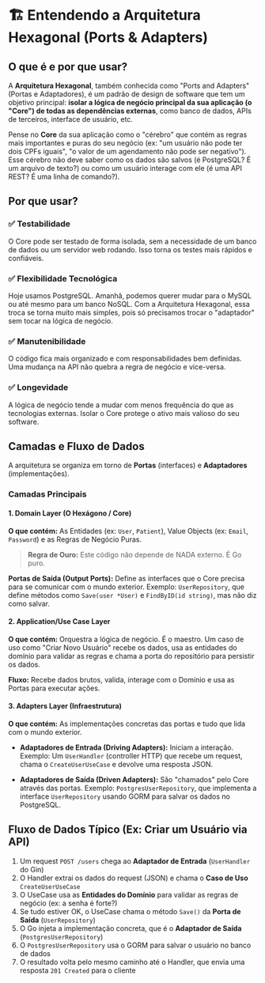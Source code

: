 # 🏗️ Entendendo a Arquitetura Hexagonal (Ports & Adapters)

## O que é e por que usar?

A **Arquitetura Hexagonal**, também conhecida como "Ports and Adapters" (Portas e Adaptadores), é um padrão de design de software que tem um objetivo principal: **isolar a lógica de negócio principal da sua aplicação (o "Core") de todas as dependências externas**, como banco de dados, APIs de terceiros, interface de usuário, etc.

Pense no **Core** da sua aplicação como o "cérebro" que contém as regras mais importantes e puras do seu negócio (ex: "um usuário não pode ter dois CPFs iguais", "o valor de um agendamento não pode ser negativo"). Esse cérebro não deve saber como os dados são salvos (é PostgreSQL? É um arquivo de texto?) ou como um usuário interage com ele (é uma API REST? É uma linha de comando?).

## Por que usar?

### ✅ **Testabilidade**
O Core pode ser testado de forma isolada, sem a necessidade de um banco de dados ou um servidor web rodando. Isso torna os testes mais rápidos e confiáveis.

### ✅ **Flexibilidade Tecnológica**
Hoje usamos PostgreSQL. Amanhã, podemos querer mudar para o MySQL ou até mesmo para um banco NoSQL. Com a Arquitetura Hexagonal, essa troca se torna muito mais simples, pois só precisamos trocar o "adaptador" sem tocar na lógica de negócio.

### ✅ **Manutenibilidade**
O código fica mais organizado e com responsabilidades bem definidas. Uma mudança na API não quebra a regra de negócio e vice-versa.

### ✅ **Longevidade**
A lógica de negócio tende a mudar com menos frequência do que as tecnologias externas. Isolar o Core protege o ativo mais valioso do seu software.

## Camadas e Fluxo de Dados

A arquitetura se organiza em torno de **Portas** (interfaces) e **Adaptadores** (implementações).

### Camadas Principais

#### 1. **Domain Layer** (O Hexágono / Core)

**O que contém:** As Entidades (ex: `User`, `Patient`), Value Objects (ex: `Email`, `Password`) e as Regras de Negócio Puras.

> **Regra de Ouro:** Este código não depende de NADA externo. É Go puro.

**Portas de Saída (Output Ports):** Define as interfaces que o Core precisa para se comunicar com o mundo exterior. Exemplo: `UserRepository`, que define métodos como `Save(user *User)` e `FindByID(id string)`, mas não diz como salvar.

#### 2. **Application/Use Case Layer**

**O que contém:** Orquestra a lógica de negócio. É o maestro. Um caso de uso como "Criar Novo Usuário" recebe os dados, usa as entidades do domínio para validar as regras e chama a porta do repositório para persistir os dados.

**Fluxo:** Recebe dados brutos, valida, interage com o Domínio e usa as Portas para executar ações.

#### 3. **Adapters Layer** (Infraestrutura)

**O que contém:** As implementações concretas das portas e tudo que lida com o mundo exterior.

- **Adaptadores de Entrada (Driving Adapters):** Iniciam a interação. Exemplo: Um `UserHandler` (controller HTTP) que recebe um request, chama o `CreateUserUseCase` e devolve uma resposta JSON.

- **Adaptadores de Saída (Driven Adapters):** São "chamados" pelo Core através das portas. Exemplo: `PostgresUserRepository`, que implementa a interface `UserRepository` usando GORM para salvar os dados no PostgreSQL.

## Fluxo de Dados Típico (Ex: Criar um Usuário via API)

1. Um request `POST /users` chega ao **Adaptador de Entrada** (`UserHandler` do Gin)
2. O Handler extrai os dados do request (JSON) e chama o **Caso de Uso** `CreateUserUseCase`
3. O UseCase usa as **Entidades do Domínio** para validar as regras de negócio (ex: a senha é forte?)
4. Se tudo estiver OK, o UseCase chama o método `Save()` da **Porta de Saída** (`UserRepository`)
5. O Go injeta a implementação concreta, que é o **Adaptador de Saída** (`PostgresUserRepository`)
6. O `PostgresUserRepository` usa o GORM para salvar o usuário no banco de dados
7. O resultado volta pelo mesmo caminho até o Handler, que envia uma resposta `201 Created` para o cliente